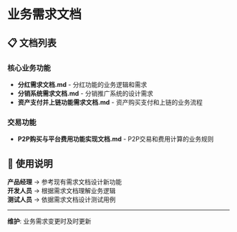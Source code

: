 # 业务需求文档

## 📋 文档列表

### 核心业务功能
- **分红需求文档.md** - 分红功能的业务逻辑和需求
- **分销系统需求文档.md** - 分销推广系统的设计需求
- **资产支付并上链功能需求文档.md** - 资产购买支付和上链的业务流程

### 交易功能
- **P2P购买与平台费用功能实现文档.md** - P2P交易和费用计算的业务规则

## 🎯 使用说明

**产品经理** → 参考现有需求文档设计新功能  
**开发人员** → 根据需求文档理解业务逻辑  
**测试人员** → 依据需求文档设计测试用例

---
**维护**: 业务需求变更时及时更新 